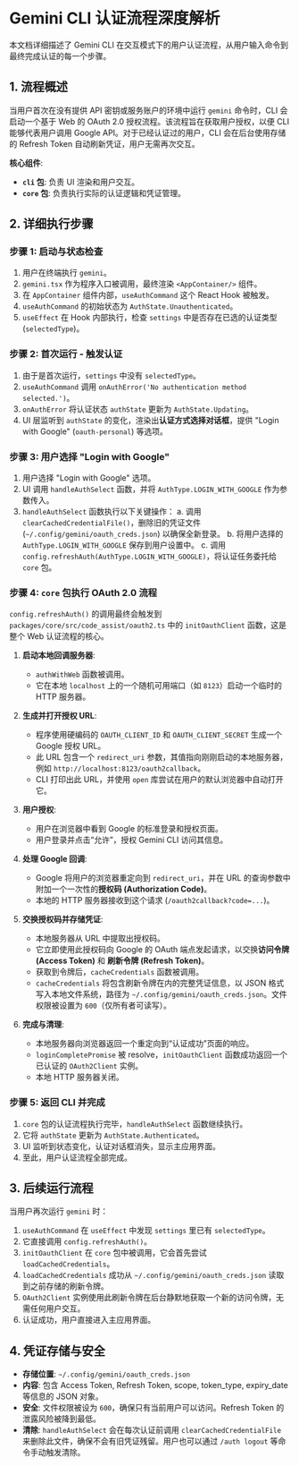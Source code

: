 # Gemini CLI 认证流程深度解析

本文档详细描述了 Gemini CLI 在交互模式下的用户认证流程，从用户输入命令到最终完成认证的每一个步骤。

## 1. 流程概述

当用户首次在没有提供 API 密钥或服务账户的环境中运行 `gemini` 命令时，CLI 会启动一个基于 Web 的 OAuth 2.0 授权流程。该流程旨在获取用户授权，以便 CLI 能够代表用户调用 Google API。对于已经认证过的用户，CLI 会在后台使用存储的 Refresh Token 自动刷新凭证，用户无需再次交互。

**核心组件**:

- **`cli` 包**: 负责 UI 渲染和用户交互。
- **`core` 包**: 负责执行实际的认证逻辑和凭证管理。

## 2. 详细执行步骤

### 步骤 1: 启动与状态检查

1.  用户在终端执行 `gemini`。
2.  `gemini.tsx` 作为程序入口被调用，最终渲染 `<AppContainer/>` 组件。
3.  在 `AppContainer` 组件内部，`useAuthCommand` 这个 React Hook 被触发。
4.  `useAuthCommand` 的初始状态为 `AuthState.Unauthenticated`。
5.  `useEffect` 在 Hook 内部执行，检查 `settings` 中是否存在已选的认证类型 (`selectedType`)。

### 步骤 2: 首次运行 - 触发认证

1.  由于是首次运行，`settings` 中没有 `selectedType`。
2.  `useAuthCommand` 调用 `onAuthError('No authentication method selected.')`。
3.  `onAuthError` 将认证状态 `authState` 更新为 `AuthState.Updating`。
4.  UI 层监听到 `authState` 的变化，渲染出**认证方式选择对话框**，提供 "Login with Google" (`oauth-personal`) 等选项。

### 步骤 3: 用户选择 "Login with Google"

1.  用户选择 "Login with Google" 选项。
2.  UI 调用 `handleAuthSelect` 函数，并将 `AuthType.LOGIN_WITH_GOOGLE` 作为参数传入。
3.  `handleAuthSelect` 函数执行以下关键操作：
    a.  调用 `clearCachedCredentialFile()`，删除旧的凭证文件 (`~/.config/gemini/oauth_creds.json`) 以确保全新登录。
    b.  将用户选择的 `AuthType.LOGIN_WITH_GOOGLE` 保存到用户设置中。
    c.  调用 `config.refreshAuth(AuthType.LOGIN_WITH_GOOGLE)`，将认证任务委托给 `core` 包。

### 步骤 4: `core` 包执行 OAuth 2.0 流程

`config.refreshAuth()` 的调用最终会触发到 `packages/core/src/code_assist/oauth2.ts` 中的 `initOauthClient` 函数，这是整个 Web 认证流程的核心。

1.  **启动本地回调服务器**:
    *   `authWithWeb` 函数被调用。
    *   它在本地 `localhost` 上的一个随机可用端口（如 `8123`）启动一个临时的 HTTP 服务器。

2.  **生成并打开授权 URL**:
    *   程序使用硬编码的 `OAUTH_CLIENT_ID` 和 `OAUTH_CLIENT_SECRET` 生成一个 Google 授权 URL。
    *   此 URL 包含一个 `redirect_uri` 参数，其值指向刚刚启动的本地服务器，例如 `http://localhost:8123/oauth2callback`。
    *   CLI 打印出此 URL，并使用 `open` 库尝试在用户的默认浏览器中自动打开它。

3.  **用户授权**:
    *   用户在浏览器中看到 Google 的标准登录和授权页面。
    *   用户登录并点击“允许”，授权 Gemini CLI 访问其信息。

4.  **处理 Google 回调**:
    *   Google 将用户的浏览器重定向到 `redirect_uri`，并在 URL 的查询参数中附加一个一次性的**授权码 (Authorization Code)**。
    *   本地的 HTTP 服务器接收到这个请求 (`/oauth2callback?code=...`)。

5.  **交换授权码并存储凭证**:
    *   本地服务器从 URL 中提取出授权码。
    *   它立即使用此授权码向 Google 的 OAuth 端点发起请求，以交换**访问令牌 (Access Token)** 和 **刷新令牌 (Refresh Token)**。
    *   获取到令牌后，`cacheCredentials` 函数被调用。
    *   `cacheCredentials` 将包含刷新令牌在内的完整凭证信息，以 JSON 格式写入本地文件系统，路径为 `~/.config/gemini/oauth_creds.json`。文件权限被设置为 `600`（仅所有者可读写）。

6.  **完成与清理**:
    *   本地服务器向浏览器返回一个重定向到“认证成功”页面的响应。
    *   `loginCompletePromise` 被 resolve，`initOauthClient` 函数成功返回一个已认证的 `OAuth2Client` 实例。
    *   本地 HTTP 服务器关闭。

### 步骤 5: 返回 CLI 并完成

1.  `core` 包的认证流程执行完毕，`handleAuthSelect` 函数继续执行。
2.  它将 `authState` 更新为 `AuthState.Authenticated`。
3.  UI 监听到状态变化，认证对话框消失，显示主应用界面。
4.  至此，用户认证流程全部完成。

## 3. 后续运行流程

当用户再次运行 `gemini` 时：

1.  `useAuthCommand` 在 `useEffect` 中发现 `settings` 里已有 `selectedType`。
2.  它直接调用 `config.refreshAuth()`。
3.  `initOauthClient` 在 `core` 包中被调用，它会首先尝试 `loadCachedCredentials`。
4.  `loadCachedCredentials` 成功从 `~/.config/gemini/oauth_creds.json` 读取到之前存储的刷新令牌。
5.  `OAuth2Client` 实例使用此刷新令牌在后台静默地获取一个新的访问令牌，无需任何用户交互。
6.  认证成功，用户直接进入主应用界面。

## 4. 凭证存储与安全

- **存储位置**: `~/.config/gemini/oauth_creds.json`
- **内容**: 包含 Access Token, Refresh Token, scope, token_type, expiry_date 等信息的 JSON 对象。
- **安全**: 文件权限被设为 `600`，确保只有当前用户可以访问。Refresh Token 的泄露风险被降到最低。
- **清除**: `handleAuthSelect` 会在每次认证前调用 `clearCachedCredentialFile` 来删除此文件，确保不会有旧凭证残留。用户也可以通过 `/auth logout` 等命令手动触发清除。